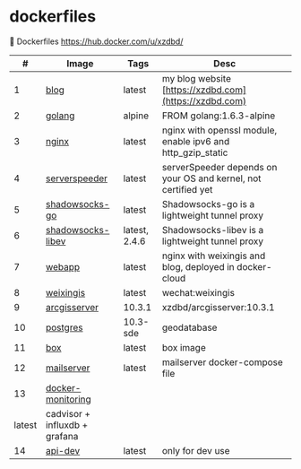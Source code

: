 # dockerfiles

:whale: Dockerfiles https://hub.docker.com/u/xzdbd/

| # | Image | Tags | Desc |
|---| ----- | -------- | ---------- |
| 1 | [blog](https://github.com/xzdbd/dockerfiles/tree/master/blog) | latest | my blog website [https://xzdbd.com](https://xzdbd.com) |
| 2 | [golang](https://github.com/xzdbd/dockerfiles/tree/master/golang/alpine) | alpine | FROM golang:1.6.3-alpine |
| 3 | [nginx](https://github.com/xzdbd/dockerfiles/tree/master/nginx) | latest | nginx with openssl module, enable ipv6 and http_gzip_static |
| 4 | [serverspeeder](https://github.com/xzdbd/dockerfiles/tree/master/serverspeeder) | latest | serverSpeeder depends on your OS and kernel, not certified yet |
| 5 | [shadowsocks-go](https://github.com/xzdbd/dockerfiles/tree/master/shadowsocks-go) | latest | Shadowsocks-go is a lightweight tunnel proxy |
| 6 | [shadowsocks-libev](https://github.com/xzdbd/dockerfiles/tree/master/shadowsocks-libev) | latest, 2.4.6 | Shadowsocks-libev is a lightweight tunnel proxy |
| 7 | [webapp](https://github.com/xzdbd/dockerfiles/tree/master/webapp) | latest | nginx with weixingis and blog, deployed in docker-cloud |
| 8 | [weixingis](https://github.com/xzdbd/dockerfiles/tree/master/weixingis) | latest | wechat:weixingis |
| 9 | [arcgisserver](https://github.com/xzdbd/dockerfiles/tree/master/arcgisserver) | 10.3.1 | xzdbd/arcgisserver:10.3.1 |
| 10 | [postgres](https://github.com/xzdbd/dockerfiles/tree/master/postgres/9.3-sde)| 10.3-sde | geodatabase |
| 11 | [box](https://github.com/xzdbd/dockerfiles/tree/master/box) | latest | box image|
| 12 | [mailserver](https://github.com/xzdbd/dockerfiles/tree/master/mailserver) | latest | mailserver docker-compose file|
| 13 | [docker-monitoring](https://github.com/xzdbd/dockerfiles/tree/master/docker-monitoring) 
| latest | cadvisor + influxdb + grafana|
| 14 | [api-dev](https://github.com/xzdbd/dockerfiles/tree/master/api-dev) | latest | only for dev use|
